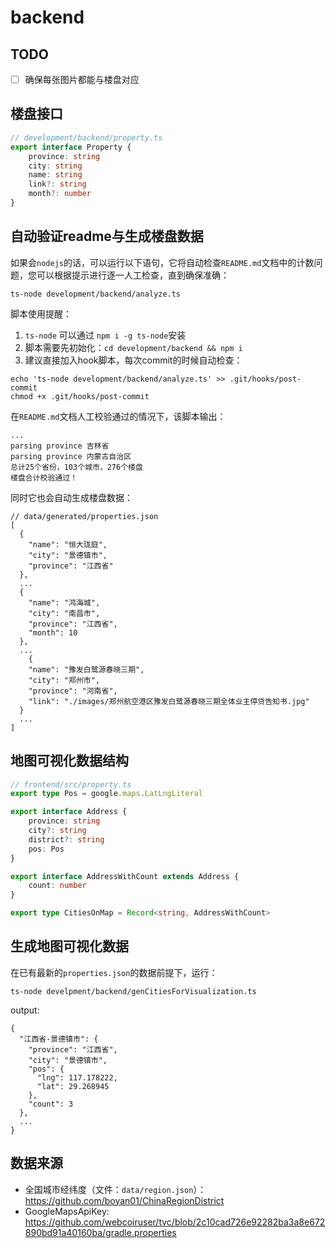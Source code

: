 # backend

## TODO

- [ ] 确保每张图片都能与楼盘对应

## 楼盘接口

```typescript
// development/backend/property.ts
export interface Property {
    province: string
    city: string
    name: string
    link?: string
    month?: number
}
```

## 自动验证readme与生成楼盘数据

如果会`nodejs`的话，可以运行以下语句，它将自动检查`README.md`文档中的计数问题，您可以根据提示进行逐一人工检查，直到确保准确：

```shell
ts-node development/backend/analyze.ts
```

脚本使用提醒：

1. `ts-node` 可以通过 `npm i -g ts-node`安装
2. 脚本需要先初始化：`cd development/backend && npm i`
3. 建议直接加入hook脚本，每次commit的时候自动检查：

```shell
echo 'ts-node development/backend/analyze.ts' >> .git/hooks/post-commit
chmod +x .git/hooks/post-commit
```

在`README.md`文档人工校验通过的情况下，该脚本输出：

```text
...
parsing province 吉林省
parsing province 内蒙古自治区
总计25个省份，103个城市，276个楼盘
楼盘合计校验通过！
```

同时它也会自动生成楼盘数据：

```text
// data/generated/properties.json
[
  {
    "name": "恒大珑庭",
    "city": "景德镇市",
    "province": "江西省"
  },
  ...
  {
    "name": "鸿海城",
    "city": "南昌市",
    "province": "江西省",
    "month": 10
  },
  ...
    {
    "name": "豫发白鹭源春晓三期",
    "city": "郑州市",
    "province": "河南省",
    "link": "./images/郑州航空港区豫发白鹭源春晓三期全体业主停贷告知书.jpg"
  }
  ...
]
```

## 地图可视化数据结构

```typescript
// frontend/src/property.ts
export type Pos = google.maps.LatLngLiteral

export interface Address {
    province: string
    city?: string
    district?: string
    pos: Pos
}

export interface AddressWithCount extends Address {
    count: number
}

export type CitiesOnMap = Record<string, AddressWithCount>
```

## 生成地图可视化数据

在已有最新的`properties.json`的数据前提下，运行：

```shell
ts-node develpment/backend/genCitiesForVisualization.ts
```

output:

```text
{
  "江西省-景德镇市": {
    "province": "江西省",
    "city": "景德镇市",
    "pos": {
      "lng": 117.178222,
      "lat": 29.268945
    },
    "count": 3
  },
  ...
}
```

## 数据来源

- 全国城市经纬度（文件：`data/region.json`）：<https://github.com/boyan01/ChinaRegionDistrict>
- GoogleMapsApiKey: <https://github.com/webcoiruser/tvc/blob/2c10cad726e92282ba3a8e672890bd91a40160ba/gradle.properties>
